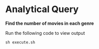# Analytical Query 

**Find the number of movies in each genre**

Run the following code to view output

```
sh execute.sh
```
